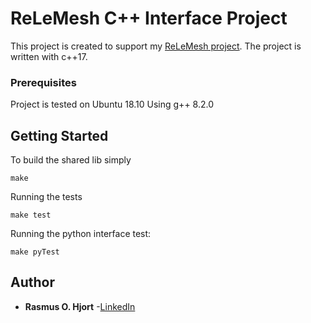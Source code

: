 # ReLeMesh C++ Interface Project
This project is created to support my [ReLeMesh project](https://gitlab.com/rasmushjort8/relemesh). 
The project is written with c++17.

### Prerequisites

Project is tested on Ubuntu 18.10
Using g++ 8.2.0

## Getting Started

To build the shared lib simply
```
make
```

Running the tests
```
make test
```

Running the python interface test:
```
make pyTest
```

## Author

* **Rasmus O. Hjort** -[LinkedIn](linkedin.com/in/rasmus-o-hjort-b8179289)